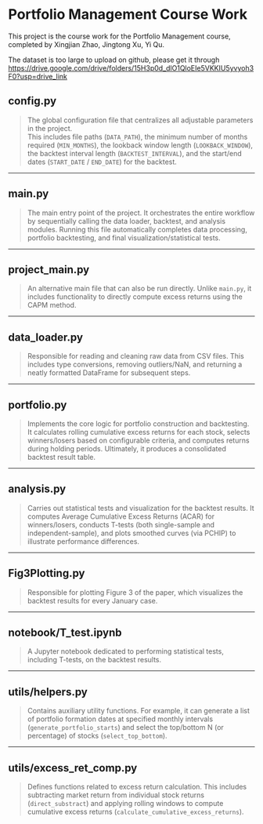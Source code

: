 # Portfolio Management Course Work

This project is the course work for the Portfolio Management course, completed by Xingjian Zhao, Jingtong Xu, Yi Qu.


The dataset is too large to upload on github, please get it through https://drive.google.com/drive/folders/15H3p0d_dlO1QloEIe5VKKIU5yvyoh3F0?usp=drive_link

## config.py

> The global configuration file that centralizes all adjustable parameters in the project.  
> This includes file paths (`DATA_PATH`), the minimum number of months required (`MIN_MONTHS`), the lookback window length (`LOOKBACK_WINDOW`), the backtest interval length (`BACKTEST_INTERVAL`), and the start/end dates (`START_DATE` / `END_DATE`) for the backtest.

---

## main.py

> The main entry point of the project. It orchestrates the entire workflow by sequentially calling the data loader, backtest, and analysis modules. Running this file automatically completes data processing, portfolio backtesting, and final visualization/statistical tests.

---

## project_main.py

> An alternative main file that can also be run directly. Unlike `main.py`, it includes functionality to directly compute excess returns using the CAPM method.

---

## data_loader.py

> Responsible for reading and cleaning raw data from CSV files. This includes type conversions, removing outliers/NaN, and returning a neatly formatted DataFrame for subsequent steps.

---

## portfolio.py

> Implements the core logic for portfolio construction and backtesting. It calculates rolling cumulative excess returns for each stock, selects winners/losers based on configurable criteria, and computes returns during holding periods. Ultimately, it produces a consolidated backtest result table.

---

## analysis.py

> Carries out statistical tests and visualization for the backtest results. It computes Average Cumulative Excess Returns (ACAR) for winners/losers, conducts T-tests (both single-sample and independent-sample), and plots smoothed curves (via PCHIP) to illustrate performance differences.

---

## Fig3Plotting.py

> Responsible for plotting Figure 3 of the paper, which visualizes the backtest results for every January case.

---

## notebook/T_test.ipynb

> A Jupyter notebook dedicated to performing statistical tests, including T-tests, on the backtest results.

---

## utils/helpers.py

> Contains auxiliary utility functions. For example, it can generate a list of portfolio formation dates at specified monthly intervals (`generate_portfolio_starts`) and select the top/bottom N (or percentage) of stocks (`select_top_bottom`).

---

## utils/excess_ret_comp.py

> Defines functions related to excess return calculation. This includes subtracting market return from individual stock returns (`direct_substract`) and applying rolling windows to compute cumulative excess returns (`calculate_cumulative_excess_returns`).
